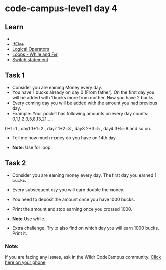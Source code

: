 # code-campus-level1 day 4

## Learn
- 
- [IfElse](https://javascript.info/ifelse)
- [Logical Operators](https://javascript.info/logical-operators)
- [Loops - While and For](https://javascript.info/while-for)
- [Switch statement](https://javascript.info/switch)


## Task 1
- Consider you are earning Money every day.
- You have 1 bucks already on day 0 (From father). On the first day you will be added with 1 bucks more from mother. Now you have 2 bucks.
- Every coming day you will be added with the amount you had previous day.
- Example: Your pocket has following amounts on every day counts:
0,1,1,2,3,5,8,13,21..... 

0+1=1 , day1
1+1=2 , day2
1+2=3 , day3
2+3=5 , day4
3+5=8 and so on.

- Tell me how much money do you have on 14th day.

- **Note**: Use for loop. 

## Task 2
- Consider you are earning money every day. The first day you earned 1 bucks. 
- Every subsequent day you will earn double the money.
- You need to deposit the amount once you have 1000 bucks.
- Print the amount and stop earning once you crossed 1000.

- **Note** Use while.
- Extra challenge: Try to also find on which day you will earn 1000 bucks. Print it.



### Note:
If you are facing any issues, ask in the Wildr CodeCampus community. 
[Click here on your phone](https://wildr.com/invite/ioaN)


